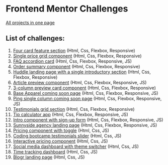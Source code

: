 # Frontend Mentor Challenges
[All projects in one page](https://happy-swanson-6b9ae4.netlify.app/)

## List of challenges:

1. [Four card feature section](https://happy-swanson-6b9ae4.netlify.app/four-card-feature-section-master/index.html) (Html, Css, Flexbox, Responsive)
2. [Single price grid component](https://happy-swanson-6b9ae4.netlify.app/single-price-grid-component-master/index.html) (Html, Css, Flexbox, Responsive)
3. [FAQ accordion card](https://happy-swanson-6b9ae4.netlify.app/faq-accordion-card-main/index.html) (Html, Css, Flexbox, Responsive, JS)
4. [Order summary component](https://happy-swanson-6b9ae4.netlify.app/order-summary-component-main/index.html) (Html, Css, Flexbox, Responsive)
5. [Huddle landing page with a single introductory section](https://happy-swanson-6b9ae4.netlify.app/huddle-landing-page-with-single-introductory-section-master/index.html) (Html, Css, Flexbox, Responsive)
6. [Article preview component](https://happy-swanson-6b9ae4.netlify.app/article-preview-component-master/index.html) (Html, Css, Flexbox, Responsive, JS)
7. [3-column preview card component](https://happy-swanson-6b9ae4.netlify.app/3-column-preview-card-component-main/index.html) (Html, Css, Flexbox, Responsive)
8. [Base Apparel coming soon page](https://happy-swanson-6b9ae4.netlify.app/base-apparel-coming-soon-master/index.html) (Html, Css, Flexbox, Responsive, JS)
9. [Ping single column coming soon page](https://happy-swanson-6b9ae4.netlify.app/ping-coming-soon-page-master/index.html) (Html, Css, Flexbox, Responsive, JS)
10. [Testimonials grid section](https://happy-swanson-6b9ae4.netlify.app/testimonials-grid-section-main/index.html) (Html, Css, Flexbox, Responsive)
11. [Tip calculator app](https://happy-swanson-6b9ae4.netlify.app/tip-calculator-app-main/index.html) (Html, Css, Flexbox, Responsive, JS)
12. [Intro component with sign-up form](https://happy-swanson-6b9ae4.netlify.app/intro-component-with-signup-form-master/index.html) (Html, Css, Flexbox, Responsive, JS)
13. [Sunnyside agency landing page](https://happy-swanson-6b9ae4.netlify.app/sunnyside-agency-landing-page-main/index.html) (Html, Css, Flexbox, Responsive, JS)
14. [Pricing component with toggle](https://happy-swanson-6b9ae4.netlify.app/pricing-component-with-toggle-master/index.html) (Html, Css, JS)
15. [Coding bootcamp testimonials slider](https://happy-swanson-6b9ae4.netlify.app/coding-bootcamp-testimonials-slider-master/index.html) (Html, Css, JS)
16. [Interactive pricing component](https://happy-swanson-6b9ae4.netlify.app/interactive-pricing-component-main/index.html) (Html, Css, JS)
17. [Social media dashboard with theme switcher](https://happy-swanson-6b9ae4.netlify.app/social-media-dashboard-with-theme-switcher-master/index.html) (Html, Css, JS)
18. [Time tracking dashboard](https://happy-swanson-6b9ae4.netlify.app/time-tracking-dashboard-main/index.html) (Html, Css, JS)
19. [Blogr landing page](https://happy-swanson-6b9ae4.netlify.app/blogr-landing-page-main/index.html) (Html, Css, JS)
